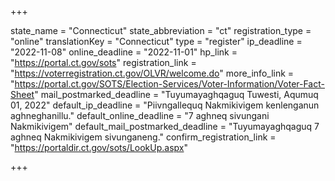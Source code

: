 +++

state_name = "Connecticut"
state_abbreviation = "ct"
registration_type = "online"
translationKey = "Connecticut"
type = "register"
ip_deadline = "2022-11-08"
online_deadline = "2022-11-01"
hp_link = "https://portal.ct.gov/sots"
registration_link = "https://voterregistration.ct.gov/OLVR/welcome.do"
more_info_link = "https://portal.ct.gov/SOTS/Election-Services/Voter-Information/Voter-Fact-Sheet"
mail_postmarked_deadline = "Tuyumayaghqaguq Tuwesti, Aqumuq 01, 2022"
default_ip_deadline = "Piivngallequq Nakmikivigem kenlenganun aghneghanillu."
default_online_deadline = "7 aghneq sivungani Nakmikivigem"
default_mail_postmarked_deadline = "Tuyumayaghqaguq 7 aghneq Nakmikivigem sivunganeng."
confirm_registration_link = "https://portaldir.ct.gov/sots/LookUp.aspx"

+++